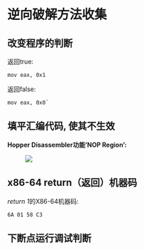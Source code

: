 <h1>逆向破解方法收集</h1>

<h2>改变程序的判断</h2>

<p>返回true:</p>

<pre><code class="code-highlighted code-swift">mov eax, <span class="syntax-all syntax-constant">0x1</span></code></pre>

<p>返回false:</p>

<pre><code class="code-highlighted code-swift">mov eax, <span class="syntax-all syntax-constant">0x0</span>`</code></pre>

<h2>填平汇编代码, 使其不生效</h2>

<p><strong>Hopper Disassembler功能’NOP Region’:</strong></p>

<figure><img src="DraggedImage.png"/></figure>

<h2>x86-64 return（返回）机器码</h2>

<p><em>return 1</em>的X86-64机器码:</p>

<pre><code class="code-highlighted code-swift"><span class="syntax-all syntax-error">6A</span> <span class="syntax-all syntax-constant">01</span> <span class="syntax-all syntax-constant">58</span> C3</code></pre>

<h2>下断点运行调试判断</h2>


